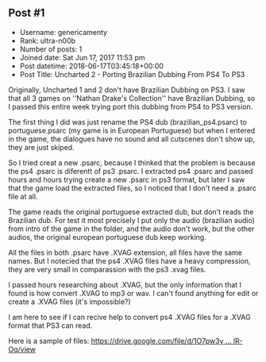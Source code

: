 ## Post #1
- Username: genericamenty
- Rank: ultra-n00b
- Number of posts: 1
- Joined date: Sat Jun 17, 2017 11:53 pm
- Post datetime: 2018-06-17T03:45:18+00:00
- Post Title: Uncharted 2 - Porting Brazilian Dubbing From PS4 To PS3

Originally, Uncharted 1 and 2 don't have Brazilian Dubbing on PS3.
I saw that all 3 games on ''Nathan Drake's Collection'' have Brazilian Dubbing, so I passed this entire week trying port this dubbing from PS4 to PS3 version.

The first thing I did was just rename the PS4 dub (brazilian_ps4.psarc) to portuguese.psarc (my game is in European Portuguese) but when I entered
in the game, the dialogues have no sound and all cutscenes don't show up, they are just skiped.

So I tried creat a new .psarc, because I thinked that the problem is because the ps4 .psarc is diferentt of ps3 .psarc. I extracted ps4 .psarc and passed hours and hours trying create a new .psarc in ps3 format, but later I saw that the game load the extracted files, so I noticed that I don't need a .psarc file at all.

The game reads the original portuguese extracted dub, but don't reads the Brazilian dub.
For test it most precisely I put only the audio (brazilian audio) from intro of the game in the folder, and the audio don't work, but the other audios, the original european portuguese dub keep working.

All the files in both .psarc have .XVAG extension, all files have the same names. But I notecied that the ps4 .XVAG files have a heavy compression, they are very small in comparassion with the ps3 .xvag files.

I passed hours researching about .XVAG, but the only information that I found is how convert .XVAG to mp3 or wav. I can't found anything for edit or create a .XVAG files (it's impossible?)

I am here to see if I can recive help to convert ps4 .XVAG files for a .XVAG format that PS3 can read.

Here is a sample of files: [https://drive.google.com/file/d/1O7pw3y ... lR-Oq/view](https://drive.google.com/file/d/1O7pw3yr8vVV8VEHCo_2frHLyWqilR-Oq/view)
